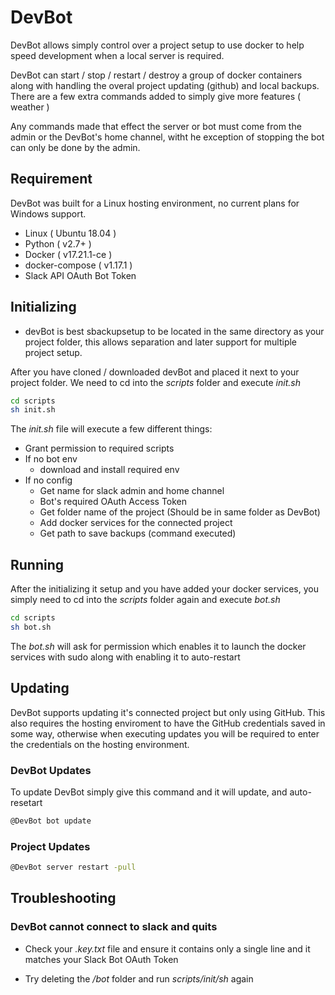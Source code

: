 # DevBot

DevBot allows simply control over a project setup to use docker to help speed development when a local server is required.

DevBot can start / stop / restart / destroy a group of docker containers along with handling the overal project updating (github) and local backups.  There are a few extra commands added to simply give more features ( weather )

Any commands made that effect the server or bot must come from the admin or the DevBot's home channel, witht he exception of stopping the bot can only be done by the admin.

## Requirement

DevBot was built for a Linux hosting environment, no current plans for Windows support.

- Linux ( Ubuntu 18.04 )
- Python ( v2.7+ )
- Docker ( v17.21.1-ce )
- docker-compose ( v1.17.1 )
- Slack API OAuth Bot Token

## Initializing

- devBot is best sbackupsetup to be located in the same directory as your project folder, this allows separation and later support for multiple project setup.

After you have cloned / downloaded devBot and placed it next to your project folder.  We need to cd into the *scripts* folder and execute *init.sh*

```bash
cd scripts
sh init.sh
```

The *init.sh* file will execute a few different things:

- Grant permission to required scripts
- If no bot env
	- download and install required env
- If no config
	- Get name for slack admin and home channel
	- Bot's required OAuth Access Token
	- Get folder name of the project (Should be in same folder as DevBot)
	- Add docker services for the connected project
	- Get path to save backups (command executed)

## Running

After the initializing it setup and you have added your docker services, you simply need to cd into the *scripts* folder again and execute *bot.sh*

```bash
cd scripts
sh bot.sh
```

The *bot.sh* will ask for permission which enables it to launch the docker services with sudo along with enabling it to auto-restart

## Updating

DevBot supports updating it's connected project but only using GitHub.  This also requires the hosting enviroment to have the GitHub credentials saved in some way, otherwise when executing updates you will be required to enter the credentials on the hosting environment.

### DevBot Updates

To update DevBot simply give this command and it will update, and auto-resetart

```bash
@DevBot bot update
```

### Project Updates

```bash
@DevBot server restart -pull
```

## Troubleshooting

### DevBot cannot connect to slack and quits

- Check your *.key.txt* file and ensure it contains only a single line and it matches your Slack Bot OAuth Token

- Try deleting the */bot* folder and run *scripts/init/sh* again
